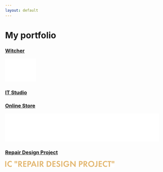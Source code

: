 ```yaml
---
layout: default
---
```


# My portfolio


### [Witcher](https://amantaysv.github.io/Witcher/)
![Witcher](./icons/witcher__logo.svg)

### [IT Studio](https://amantaysv.github.io/IT-Studio/)


### [Online Store](https://amantaysv.github.io/Online-Store/)
![Online Store](./icons/online-shop__logo.svg)

### [Repair Design Project](https://amantaysv.github.io/Repair-Design-Project/)
![RDP](./icons/rdp__logo.svg)
